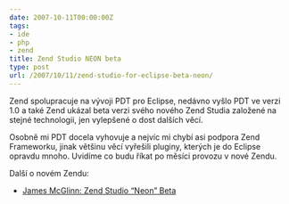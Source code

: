 ```yaml
---
date: 2007-10-11T00:00:00Z
tags:
- ide
- php
- zend
title: Zend Studio NEON beta
type: post
url: /2007/10/11/zend-studio-for-eclipse-beta-neon/
---
```


Zend spolupracuje na vývoji PDT pro Eclipse, nedávno vyšlo PDT ve verzi 1.0 a také Zend ukázal beta verzi svého nového Zend Studia založené na stejné technologii, jen vylepšené o dost dalších věcí.

Osobně mi PDT docela vyhovuje a nejvíc mi chybí asi podpora Zend Frameworku, jinak většinu věcí vyřešili pluginy, kterých je do Eclipse opravdu mnoho. Uvidíme co budu říkat po měsíci provozu v nové Zendu.

Další o novém Zendu:

- [James McGlinn: Zend Studio “Neon” Beta](https://blog.phpdeveloper.co.nz/2007/10/10/zend-studio-neon-beta/)
